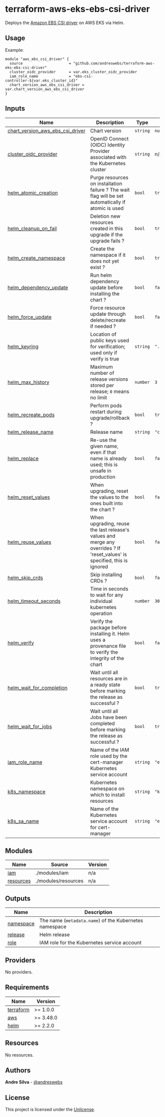 # terraform-aws-eks-ebs-csi-driver

[//]: # (BEGIN_TF_DOCS)
Deploys the [Amazon EBS CSI driver](https://docs.aws.amazon.com/eks/latest/userguide/ebs-csi.html) on AWS EKS via Helm.

## Usage

Example:

```hcl
module "aws_ebs_csi_driver" {
  source                     = "github.com/andreswebs/terraform-aws-eks-ebs-csi-driver"
  cluster_oidc_provider      = var.eks_cluster_oidc_provider
  iam_role_name              = "ebs-csi-controller-${var.eks_cluster_id}"
  chart_version_aws_ebs_csi_driver = var.chart_version_aws_ebs_csi_driver
}
```



## Inputs

| Name | Description | Type | Default | Required |
|------|-------------|------|---------|:--------:|
| <a name="input_chart_version_aws_ebs_csi_driver"></a> [chart\_version\_aws\_ebs\_csi\_driver](#input\_chart\_version\_aws\_ebs\_csi\_driver) | Chart version | `string` | `null` | no |
| <a name="input_cluster_oidc_provider"></a> [cluster\_oidc\_provider](#input\_cluster\_oidc\_provider) | OpenID Connect (OIDC) Identity Provider associated with the Kubernetes cluster | `string` | n/a | yes |
| <a name="input_helm_atomic_creation"></a> [helm\_atomic\_creation](#input\_helm\_atomic\_creation) | Purge resources on installation failure ? The wait flag will be set automatically if atomic is used | `bool` | `true` | no |
| <a name="input_helm_cleanup_on_fail"></a> [helm\_cleanup\_on\_fail](#input\_helm\_cleanup\_on\_fail) | Deletion new resources created in this upgrade if the upgrade fails ? | `bool` | `true` | no |
| <a name="input_helm_create_namespace"></a> [helm\_create\_namespace](#input\_helm\_create\_namespace) | Create the namespace if it does not yet exist ? | `bool` | `true` | no |
| <a name="input_helm_dependency_update"></a> [helm\_dependency\_update](#input\_helm\_dependency\_update) | Run helm dependency update before installing the chart ? | `bool` | `false` | no |
| <a name="input_helm_force_update"></a> [helm\_force\_update](#input\_helm\_force\_update) | Force resource update through delete/recreate if needed ? | `bool` | `false` | no |
| <a name="input_helm_keyring"></a> [helm\_keyring](#input\_helm\_keyring) | Location of public keys used for verification; used only if verify is true | `string` | `".gnupg/pubring.gpg"` | no |
| <a name="input_helm_max_history"></a> [helm\_max\_history](#input\_helm\_max\_history) | Maximum number of release versions stored per release; `0` means no limit | `number` | `3` | no |
| <a name="input_helm_recreate_pods"></a> [helm\_recreate\_pods](#input\_helm\_recreate\_pods) | Perform pods restart during upgrade/rollback ? | `bool` | `true` | no |
| <a name="input_helm_release_name"></a> [helm\_release\_name](#input\_helm\_release\_name) | Release name | `string` | `"cert-manager"` | no |
| <a name="input_helm_replace"></a> [helm\_replace](#input\_helm\_replace) | Re-use the given name, even if that name is already used; this is unsafe in production | `bool` | `false` | no |
| <a name="input_helm_reset_values"></a> [helm\_reset\_values](#input\_helm\_reset\_values) | When upgrading, reset the values to the ones built into the chart ? | `bool` | `false` | no |
| <a name="input_helm_reuse_values"></a> [helm\_reuse\_values](#input\_helm\_reuse\_values) | When upgrading, reuse the last release's values and merge any overrides ? If 'reset\_values' is specified, this is ignored | `bool` | `false` | no |
| <a name="input_helm_skip_crds"></a> [helm\_skip\_crds](#input\_helm\_skip\_crds) | Skip installing CRDs ? | `bool` | `false` | no |
| <a name="input_helm_timeout_seconds"></a> [helm\_timeout\_seconds](#input\_helm\_timeout\_seconds) | Time in seconds to wait for any individual kubernetes operation | `number` | `300` | no |
| <a name="input_helm_verify"></a> [helm\_verify](#input\_helm\_verify) | Verify the package before installing it. Helm uses a provenance file to verify the integrity of the chart | `bool` | `false` | no |
| <a name="input_helm_wait_for_completion"></a> [helm\_wait\_for\_completion](#input\_helm\_wait\_for\_completion) | Wait until all resources are in a ready state before marking the release as successful ? | `bool` | `true` | no |
| <a name="input_helm_wait_for_jobs"></a> [helm\_wait\_for\_jobs](#input\_helm\_wait\_for\_jobs) | Wait until all Jobs have been completed before marking the release as successful ? | `bool` | `true` | no |
| <a name="input_iam_role_name"></a> [iam\_role\_name](#input\_iam\_role\_name) | Name of the IAM role used by the cert-manager Kubernetes service account | `string` | `"ebs-csi-controller"` | no |
| <a name="input_k8s_namespace"></a> [k8s\_namespace](#input\_k8s\_namespace) | Kubernetes namespace on which to install resources | `string` | `"kube-system"` | no |
| <a name="input_k8s_sa_name"></a> [k8s\_sa\_name](#input\_k8s\_sa\_name) | Name of the Kubernetes service account for cert-manager | `string` | `"ebs-csi-controller"` | no |

## Modules

| Name | Source | Version |
|------|--------|---------|
| <a name="module_iam"></a> [iam](#module\_iam) | ./modules/iam | n/a |
| <a name="module_resources"></a> [resources](#module\_resources) | ./modules/resources | n/a |

## Outputs

| Name | Description |
|------|-------------|
| <a name="output_namespace"></a> [namespace](#output\_namespace) | The name (`metadata.name`) of the Kubernetes namespace |
| <a name="output_release"></a> [release](#output\_release) | Helm release |
| <a name="output_role"></a> [role](#output\_role) | IAM role for the Kubernetes service account |

## Providers

No providers.

## Requirements

| Name | Version |
|------|---------|
| <a name="requirement_terraform"></a> [terraform](#requirement\_terraform) | >= 1.0.0 |
| <a name="requirement_aws"></a> [aws](#requirement\_aws) | >= 3.48.0 |
| <a name="requirement_helm"></a> [helm](#requirement\_helm) | >= 2.2.0 |

## Resources

No resources.

[//]: # (END_TF_DOCS)

## Authors

**Andre Silva** - [@andreswebs](https://github.com/andreswebs)

## License

This project is licensed under the [Unlicense](UNLICENSE.md).
